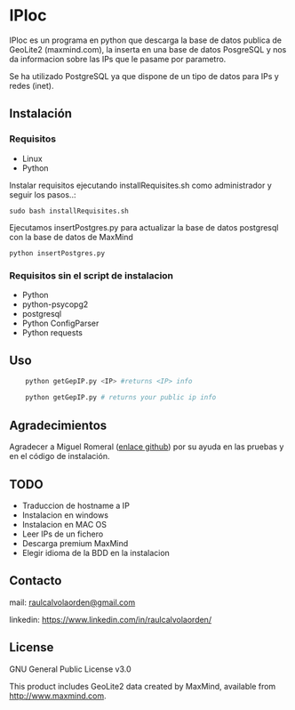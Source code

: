 # IPloc 

IPloc es un programa en python que descarga la base de datos publica de GeoLite2 (maxmind.com), la inserta en una base de datos PosgreSQL y nos da informacion sobre las IPs que le pasame por parametro. 

Se ha utilizado PostgreSQL ya que dispone de un tipo de datos para IPs y redes (inet).

## Instalación
### Requisitos
* Linux
* Python

Instalar requisitos ejecutando installRequisites.sh como administrador y seguir los pasos..:

`sudo bash installRequisites.sh`

Ejecutamos insertPostgres.py para actualizar la base de datos postgresql con la base de datos de MaxMind

`python insertPostgres.py`

### Requisitos sin el script de instalacion
* Python
* python-psycopg2
* postgresql
* Python ConfigParser
* Python requests


## Uso
```python
    python getGepIP.py <IP> #returns <IP> info
    
    python getGepIP.py # returns your public ip info
```


## Agradecimientos
Agradecer a Miguel Romeral ([enlace github](https://github.com/miguelromeral)) por su ayuda en las pruebas y en el código de instalación. 

## TODO
* Traduccion de hostname a IP
* Instalacion en windows
* Instalacion en MAC OS
* Leer IPs de un fichero
* Descarga premium MaxMind
* Elegir idioma de la BDD en la instalacion

## Contacto

mail: raulcalvolaorden@gmail.com

linkedin: https://www.linkedin.com/in/raulcalvolaorden/

## License

GNU General Public License v3.0


This product includes GeoLite2 data created by MaxMind, available from
<a href="http://www.maxmind.com">http://www.maxmind.com</a>.

